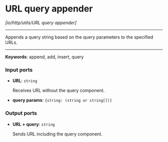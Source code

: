 # URL query appender

_[io/http/utils/URL query appender]_

---

Appends a query string based on the query parameters to the specified URLs.  

---

__Keywords__: append, add, insert, query

### Input ports

* __URL__: ` string `

    Receives URL without the query component.


* __query params__: ` {string: (string or string[])} `

### Output ports

* __URL + query__: ` string `

    Sends URL including the query component.

